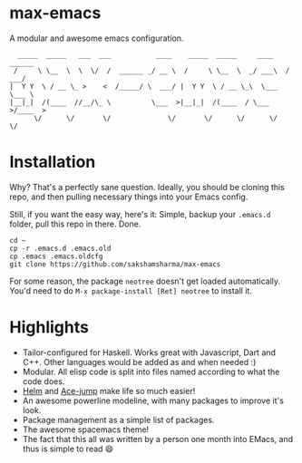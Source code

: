 max-emacs
=========

A modular and awesome emacs configuration.

```
  _____  _____   ___  ___           ____    _____  _____     ____    ______
 /     \ \__  \  \  \/  /  ______ _/ __ \  /     \ \__  \  _/ ___\  /  ___/
|  Y Y  \ / __ \_ >    <  /_____/ \  ___/ |  Y Y  \ / __ \_\  \___  \___ \ 
|__|_|  /(____  //__/\_ \          \___  >|__|_|  /(____  / \___  >/____  >
      \/      \/       \/              \/       \/      \/      \/      \/ 
```

# Installation

Why? That's a perfectly sane question. Ideally, you should be cloning this repo, and then pulling necessary things into your Emacs config.

Still, if you want the easy way, here's it:
Simple, backup your ```.emacs.d``` folder, pull this repo in there. Done.

```
cd ~
cp -r .emacs.d .emacs.old
cp .emacs .emacs.oldcfg
git clone https://github.com/sakshamsharma/max-emacs
```

For some reason, the package `neotree` doesn't get loaded automatically. You'd need to do `M-x package-install [Ret] neotree` to install it.

# Highlights
+ Tailor-configured for Haskell. Works great with Javascript, Dart and C++. Other languages would be added as and when needed :)
+ Modular. All elisp code is split into files named according to what the code does.
+ [Helm](https://github.com/emacs-helm/helm) and [Ace-jump](https://github.com/winterTTr/ace-jump-mode) make life so much easier!
+ An awesome powerline modeline, with many packages to improve it's look.
+ Package management as a simple list of packages.
+ The awesome spacemacs theme!
+ The fact that this all was written by a person one month into EMacs, and thus is simple to read :smile:
